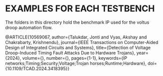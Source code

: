 # EXAMPLES FOR EACH TESTBENCH

The folders in this directory hold the benchmark IP used for the voltus droop automation flow.


@ARTICLE{10569067,
  author={Talukdar, Jonti and Vyas, Akshay and Chakrabarty, Krishnendu},
  journal={IEEE Transactions on Computer-Aided Design of Integrated Circuits and Systems}, 
  title={Detection of Voltage Droop-Induced Timing Fault Attacks Due to Hardware Trojans}, 
  year={2024},
  volume={},
  number={},
  pages={1-1},
  keywords={IP networks;Timing;Security;Voltage;Trojan horses;Runtime;Hardware},
  doi={10.1109/TCAD.2024.3418395}}

